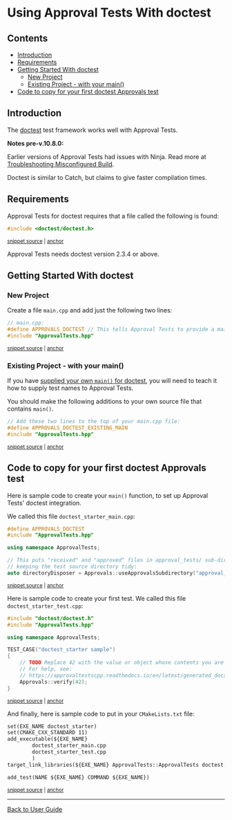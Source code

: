 <a id="top"></a>

# Using Approval Tests With doctest

<!-- toc -->
## Contents

  * [Introduction](#introduction)
  * [Requirements](#requirements)
  * [Getting Started With doctest](#getting-started-with-doctest)
    * [New Project](#new-project)
    * [Existing Project - with your main()](#existing-project---with-your-main)
  * [Code to copy for your first doctest Approvals test](#code-to-copy-for-your-first-doctest-approvals-test)<!-- endToc -->

## Introduction

The [doctest](https://github.com/onqtam/doctest) test framework works well with Approval Tests.

**Notes pre-v.10.8.0:** <!-- include: include_ninja_warning_note. path: /doc/include_ninja_warning_note.include.md -->

Earlier versions of Approval Tests had issues with Ninja. Read more
at [Troubleshooting Misconfigured Build](/doc/TroubleshootingMisconfiguredBuild.md#top). <!-- endInclude -->

Doctest is similar to Catch, but claims to give faster compilation times.

## Requirements

Approval Tests for doctest requires that a file called the following is found:

<!-- snippet: required_header_for_doctest -->
<a id='snippet-required_header_for_doctest'></a>
```h
#include <doctest/doctest.h>
```
<sup><a href='/ApprovalTests/integrations/doctest/DocTestApprovals.h#L15-L17' title='Snippet source file'>snippet source</a> | <a href='#snippet-required_header_for_doctest' title='Start of snippet'>anchor</a></sup>
<!-- endSnippet -->

Approval Tests needs doctest version 2.3.4 or above.

## Getting Started With doctest

### New Project

Create a file `main.cpp` and add just the following two lines:

<!-- snippet: doctest_main -->
<a id='snippet-doctest_main'></a>
```cpp
// main.cpp:
#define APPROVALS_DOCTEST // This tells Approval Tests to provide a main() - only do this in one cpp file
#include "ApprovalTests.hpp"
```
<sup><a href='/tests/DocTest_Tests/main.cpp#L1-L5' title='Snippet source file'>snippet source</a> | <a href='#snippet-doctest_main' title='Start of snippet'>anchor</a></sup>
<!-- endSnippet -->

<!-- todo: document use of sections -->

### Existing Project - with your main()

If you have [supplied your own `main()` for doctest](https://github.com/onqtam/doctest/blob/master/doc/markdown/main.md#top), you will need to teach it how to supply test names to Approval Tests.

You should make the following additions to your own source file that contains `main()`.  

<!-- snippet: doctest_existing_main -->
<a id='snippet-doctest_existing_main'></a>
```cpp
// Add these two lines to the top of your main.cpp file:
#define APPROVALS_DOCTEST_EXISTING_MAIN
#include "ApprovalTests.hpp"
```
<sup><a href='/examples/doctest_existing_main/main.cpp#L1-L5' title='Snippet source file'>snippet source</a> | <a href='#snippet-doctest_existing_main' title='Start of snippet'>anchor</a></sup>
<!-- endSnippet -->

## Code to copy for your first doctest Approvals test

Here is sample code to create your `main()` function, to set up Approval Tests' doctest integration.

We called this file `doctest_starter_main.cpp`:

<!-- snippet: doctest_starter_main.cpp -->
<a id='snippet-doctest_starter_main.cpp'></a>
```cpp
#define APPROVALS_DOCTEST
#include "ApprovalTests.hpp"

using namespace ApprovalTests;

// This puts "received" and "approved" files in approval_tests/ sub-directory,
// keeping the test source directory tidy:
auto directoryDisposer = Approvals::useApprovalsSubdirectory("approval_tests");
```
<sup><a href='/examples/doctest_starter/doctest_starter_main.cpp#L1-L8' title='Snippet source file'>snippet source</a> | <a href='#snippet-doctest_starter_main.cpp' title='Start of snippet'>anchor</a></sup>
<!-- endSnippet -->

Here is sample code to create your first test. We called this file `doctest_starter_test.cpp`:

<!-- snippet: doctest_starter_test.cpp -->
<a id='snippet-doctest_starter_test.cpp'></a>
```cpp
#include "doctest/doctest.h"
#include "ApprovalTests.hpp"

using namespace ApprovalTests;

TEST_CASE("doctest_starter sample")
{
    // TODO Replace 42 with the value or object whose contents you are verifying.
    // For help, see:
    // https://approvaltestscpp.readthedocs.io/en/latest/generated_docs/ToString.html
    Approvals::verify(42);
}
```
<sup><a href='/examples/doctest_starter/doctest_starter_test.cpp#L1-L12' title='Snippet source file'>snippet source</a> | <a href='#snippet-doctest_starter_test.cpp' title='Start of snippet'>anchor</a></sup>
<!-- endSnippet -->

And finally, here is sample code to put in your `CMakeLists.txt` file:

<!-- snippet: doctest_starter_cmake -->
<a id='snippet-doctest_starter_cmake'></a>
```txt
set(EXE_NAME doctest_starter)
set(CMAKE_CXX_STANDARD 11)
add_executable(${EXE_NAME}
        doctest_starter_main.cpp
        doctest_starter_test.cpp
        )
target_link_libraries(${EXE_NAME} ApprovalTests::ApprovalTests doctest::doctest)

add_test(NAME ${EXE_NAME} COMMAND ${EXE_NAME})
```
<sup><a href='/examples/doctest_starter/CMakeLists.txt#L5-L15' title='Snippet source file'>snippet source</a> | <a href='#snippet-doctest_starter_cmake' title='Start of snippet'>anchor</a></sup>
<!-- endSnippet -->

---

[Back to User Guide](/doc/README.md#top)
